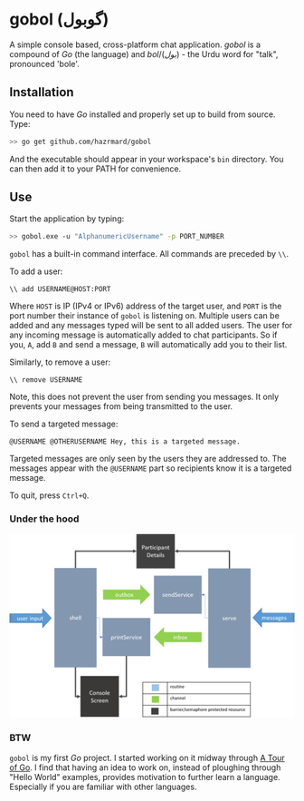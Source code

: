 # gobol (گوبول)
A simple console based, cross-platform chat application. *gobol* is a compound
of *Go* (the language) and *bol*/(*بول*) - the Urdu word for "talk", pronounced
'bole'.  

## Installation
You need to have *Go* installed and properly set up to build from source. Type:  
```bash
>> go get github.com/hazrmard/gobol
```  
And the executable should appear in your workspace's `bin` directory. You can
then add it to your PATH for convenience.

## Use  
Start the application by typing:  
```bash
>> gobol.exe -u "AlphanumericUsername" -p PORT_NUMBER
```  

`gobol` has a built-in command interface. All commands are preceded by `\\`.  

To add a user:  
```
\\ add USERNAME@HOST:PORT
```  
Where `HOST` is IP (IPv4 or IPv6) address of the target user, and `PORT` is the
port number their instance of `gobol` is listening on. Multiple users can be
added and any messages typed will be sent to all added users. The user for any
incoming message is automatically added to chat participants. So if you, `A`,
add `B` and send a message, `B` will automatically add you to their list.  

Similarly, to remove a user:  
```
\\ remove USERNAME
```
Note, this does not prevent the user from sending you messages. It only prevents
your messages from being transmitted to the user.  

To send a targeted message:
```
@USERNAME @OTHERUSERNAME Hey, this is a targeted message.
```
Targeted messages are only seen by the users they are addressed to. The messages
appear with the `@USERNAME` part so recipients know it is a targeted message.  

To quit, press `Ctrl+Q`.  

### Under the hood
![gobol control flow](./overview.png)  

### BTW
`gobol` is my first *Go* project. I started working on it midway through [A
Tour of Go](https://tour.golang.org/welcome). I find that having an idea to
work on, instead of ploughing through "Hello World" examples, provides motivation
to further learn a language. Especially if you are familiar with other languages.
